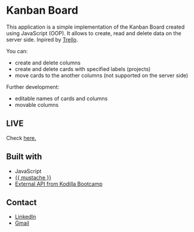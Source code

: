 # Kanban Board
This application is a simple implementation of the Kanban Board created using JavaScript (OOP). It allows to create, read and delete data on the server side.
Inpired by [Trello](https://trello.com/).

You can:
* create and delete columns
* create and delete cards with specified labels (projects)
* move cards to the another columns (not supported on the server side)

Further development:
* editable names of cards and columns
* movable columns

## LIVE
Check [here.](https://radoslawbiesek.github.io/kanban-board/)

## Built with
* JavaScript
* [{{ mustache }}](https://mustache.github.io/)
* [External API from Kodilla Bootcamp](https://kodilla.com/)

## Contact
* [LinkedIn](https://www.linkedin.com/in/radoslawbiesek)
* [Gmail](mailto:radoslaw.biesek@gmail.com)
